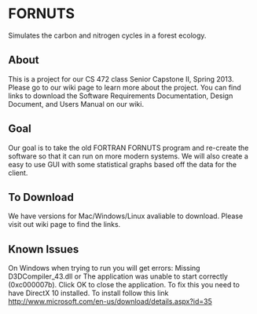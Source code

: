 FORNUTS
=======
Simulates the carbon and nitrogen cycles in a forest ecology.

## About
This is a project for our CS 472 class Senior Capstone II, Spring 2013.
Please go to our wiki page to learn more about the project. You can find links to download the Software Requirements Documentation, Design Document, and Users Manual on our wiki.

## Goal
Our goal is to take the old FORTRAN FORNUTS program and re-create the software so that it can run on more modern systems. We will also create a easy to use GUI with some statistical graphs based off the data for the client.

## To Download
We have versions for Mac/Windows/Linux avaliable to download.
Please visit out wiki page to find the links.

## Known Issues
On Windows when trying to run you will get errors: Missing D3DCompiler_43.dll or The application was unable to start correctly (0xc000007b). Click OK to close the application.
To fix this you need to have DirectX 10 installed. To install follow this link http://www.microsoft.com/en-us/download/details.aspx?id=35
